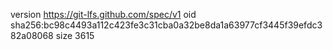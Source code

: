 version https://git-lfs.github.com/spec/v1
oid sha256:bc98c4493a112c423fe3c31cba0a32be8da1a63977cf3445f39efdc382a08068
size 3615
